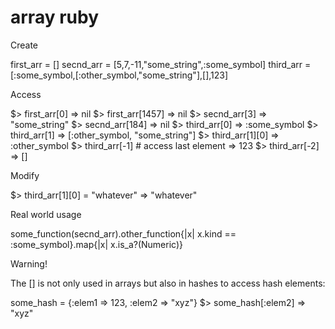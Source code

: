 array ruby
==========

Create

 first_arr = []
 secnd_arr = [5,7,-11,"some_string",:some_symbol]
 third_arr = [:some_symbol,[:other_symbol,"some_string"],[],123]

Access

 $> first_arr[0]
  => nil 
 $> first_arr[1457]
  => nil 
 $> secnd_arr[3]
  => "some_string" 
 $> secnd_arr[184]
  => nil 
 $> third_arr[0]
  => :some_symbol 
 $> third_arr[1]
  => [:other_symbol, "some_string"] 
 $> third_arr[1][0]
  => :other_symbol 
 $> third_arr[-1]	  # access last element
  => 123 
 $> third_arr[-2]
  => [] 

Modify

 $> third_arr[1][0] = "whatever"
  => "whatever" 

Real world usage
 
 some_function(secnd_arr).other_function{|x| x.kind == :some_symbol}.map{|x| x.is_a?(Numeric)}

Warning!

 The [] is not only used in arrays but also in hashes to access hash elements:
  
 some_hash = {:elem1 => 123, :elem2 => "xyz"}
 $> some_hash[:elem2]
  => "xyz"
